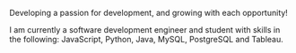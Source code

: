 Developing a passion for development, and growing with each opportunity!

I am currently a software development engineer and student with skills in the following: JavaScript, Python, Java, MySQL, PostgreSQL and Tableau. 


